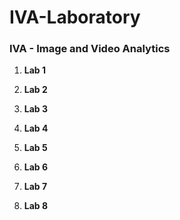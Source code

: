 # IVA-Laboratory

### IVA - Image and Video Analytics

1. **Lab 1**


2. **Lab 2**


3. **Lab 3**


4. **Lab 4**


5. **Lab 5**


6. **Lab 6**



7. **Lab 7**



8. **Lab 8**
